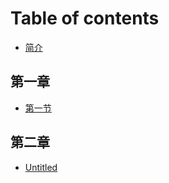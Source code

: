 # Table of contents

* [简介](README.md)

## 第一章 <a id="chapter1"></a>

* [第一节](chapter1/di-yi-jie.md)

## 第二章 <a id="chapter2"></a>

* [Untitled](chapter2/untitled.md)

